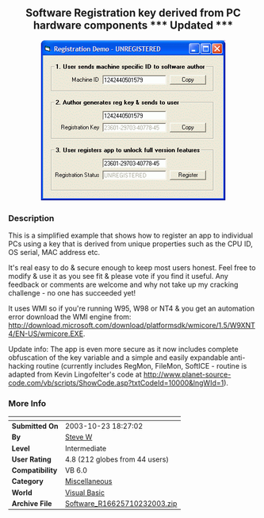﻿<div align="center">

## Software Registration key derived from PC hardware components  \*\*\* Updated \*\*\*

<img src="PIC2003101130165913.gif">
</div>

### Description

This is a simplified example that shows how to register an app to individual PCs using a key that is derived from unique properties such as the CPU ID, OS serial, MAC address etc.

It's real easy to do & secure enough to keep most users honest. Feel free to modify & use it as you see fit & please vote if you find it useful. Any feedback or comments are welcome and why not take up my cracking challenge - no one has succeeded yet!

It uses WMI so if you're running W95, W98 or NT4 & you get an automation error download the WMI engine from: http://download.microsoft.com/download/platformsdk/wmicore/1.5/W9XNT4/EN-US/wmicore.EXE.

Update info: The app is even more secure as it now includes complete obfuscation of the key variable and a simple and easily expandable anti-hacking routine (currently includes RegMon, FileMon, SoftICE - routine is adapted from Kevin Lingofelter's code at http://www.planet-source-code.com/vb/scripts/ShowCode.asp?txtCodeId=10000&lngWId=1).
 
### More Info
 


<span>             |<span>
---                |---
**Submitted On**   |2003-10-23 18:27:02
**By**             |[Steve W](https://github.com/Planet-Source-Code/PSCIndex/blob/master/ByAuthor/steve-w.md)
**Level**          |Intermediate
**User Rating**    |4.8 (212 globes from 44 users)
**Compatibility**  |VB 6\.0
**Category**       |[Miscellaneous](https://github.com/Planet-Source-Code/PSCIndex/blob/master/ByCategory/miscellaneous__1-1.md)
**World**          |[Visual Basic](https://github.com/Planet-Source-Code/PSCIndex/blob/master/ByWorld/visual-basic.md)
**Archive File**   |[Software\_R16625710232003\.zip](https://github.com/Planet-Source-Code/steve-w-software-registration-key-derived-from-pc-hardware-components-updated__1-48926/archive/master.zip)









